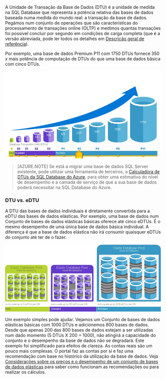 A Unidade de Transação da Base de Dados (DTU) é a unidade de medida na SQL Database que representa a potência relativa das bases de dados baseada numa medida do mundo real: a transação da base de dados. Pegámos num conjunto de operações que são características do processamento de transações online (OLTP) e medimos quantas transações foi possível concluir por segundo em condições de carga completa (que é a versão abreviada, pode ler todos os detalhes em [Descrição geral de referência](../articles/sql-database/sql-database-benchmark-overview.md)). 

Por exemplo, uma base de dados Premium P11 com 1750 DTUs fornece 350 x mais potência de computação de DTUs do que uma base de dados básica com cinco DTUs. 

![Introdução à SQL Database: DTUs da base de dados individual por camada e nível.](./media/sql-database-understanding-dtus/single_db_dtus.png)

>[AZURE.NOTE] Se está a migrar uma base de dados SQL Server existente, pode utilizar uma ferramenta de terceiros, a [Calculadora de DTUs da SQL Database do Azure](http://dtucalculator.azurewebsites.net/), para obter uma estimativa do nível de desempenho e a camada de serviço de que a sua base de dados poderá necessitar na SQL Database do Azure.

### DTU vs. eDTU

A DTU das bases de dados individuais é diretamente convertida para a eDTU das bases de dados elásticas. Por exemplo, uma base de dados num Conjunto de bases de dados elásticas básicas oferece até cinco eDTUs. É o mesmo desempenho de uma única base de dados básica individual. A diferença é que a base de dados elástica não irá consumir quaisquer eDTUs do conjunto até ter de o fazer. 

![Introdução à SQL Database: conjuntos elásticos por camada.](./media/sql-database-understanding-dtus/sqldb_elastic_pools.png)

Um exemplo simples pode ajudar. Vejamos um Conjunto de bases de dados elásticas básicas com 1000 DTUs e adicionemos 800 bases de dados. Desde que apenas 200 das 800 bases de dados estejam a ser utilizadas num dado momento (5 DTUs X 200 = 1000), não atingirá a capacidade do conjunto e o desempenho da base de dados não se degradará. Este exemplo foi simplificado para efeitos de clareza. As contas reais são um pouco mais complexas. O portal faz as contas por si e faz uma recomendação com base no histórico da utilização da base de dados. Veja [Considerações sobre os preços e o desempenho de um conjunto de bases de dados elásticas](../articles/sql-database/sql-database-elastic-pool-guidance.md) para saber como funcionam as recomendações ou para realizar os cálculos. 



<!--HONumber=Jun16_HO2-->


